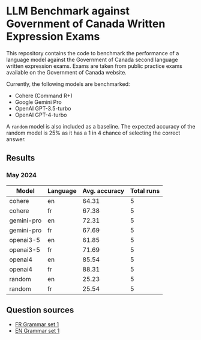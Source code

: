 # LLM Benchmark against Government of Canada Written Expression Exams

This repository contains the code to benchmark the performance of a language model against the Government of Canada second language written expression exams. Exams are taken from public practice exams available on the Government of Canada website.

Currently, the following models are benchmarked:

- Cohere (Command R+)
- Google Gemini Pro
- OpenAI GPT-3.5-turbo
- OpenAI GPT-4-turbo

A `random` model is also included as a baseline. The expected accuracy of the random model is 25% as it has a 1 in 4 chance of selecting the correct answer.

## Results

### May 2024

|Model|Language|Avg. accuracy|Total runs|
|---|---|---|---|
|cohere|en|64.31|5|
|cohere|fr|67.38|5|
|gemini-pro|en|72.31|5|
|gemini-pro|fr|67.69|5|
|openai3-5|en|61.85|5|
|openai3-5|fr|71.69|5|
|openai4|en|85.54|5|
|openai4|fr|88.31|5|
|random|en|25.23|5|
|random|fr|25.54|5|

## Question sources

- [FR Grammar set 1](https://publications.gc.ca/site/fra/9.801016/publication.html)
- [EN Grammar set 1](https://publications.gc.ca/site/eng/9.801031/publication.html)